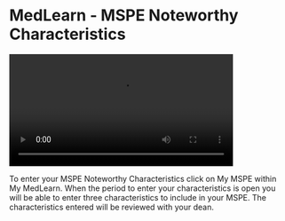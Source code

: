 # MedLearn - MSPE Noteworthy Characteristics

<video width="80%" controls="controls">
<source src="https://arizona.box.com/shared/static/opk8bcmb73ucpo9axayzux488xhjpn13.mp4" type="video/mp4">
</video>


To enter your MSPE Noteworthy Characteristics click on My MSPE within My MedLearn. When the period to enter your characteristics is open you will be able to enter three characteristics to include in your MSPE. The characteristics entered will be reviewed with your dean.


